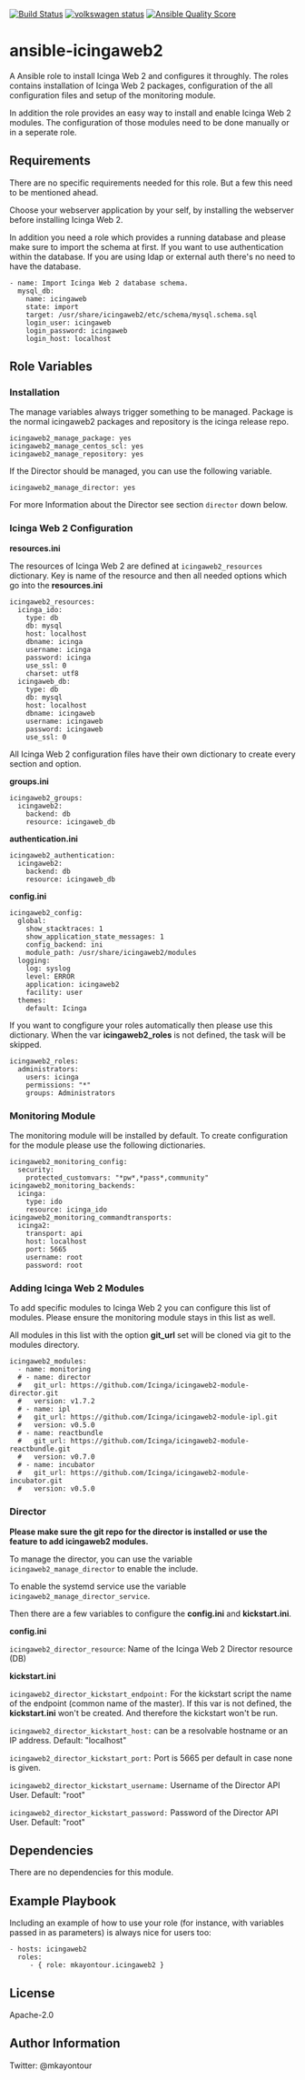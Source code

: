 [![Build Status](https://travis-ci.org/mkayontour/ansible-icingaweb2.svg?branch=master)](https://travis-ci.org/mkayontour/ansible-icingaweb2)
[![volkswagen status](https://auchenberg.github.io/volkswagen/volkswargen_ci.svg?v=1)](https://github.com/auchenberg/volkswagen)
[![Ansible Quality Score](https://img.shields.io/ansible/quality/50067?label=role%20quality)](https://galaxy.ansible.com/mkayontour/icingaweb2)


ansible-icingaweb2
=========

A Ansible role to install Icinga Web 2 and configures it throughly. The roles contains installation of Icinga Web 2 packages, configuration of the all configuration files and setup of the monitoring module.

In addition the role provides an easy way to install and enable Icinga Web 2 modules. The configuration of those modules need to be done manually or in a seperate role.

Requirements
------------

There are no specific requirements needed for this role. But a few this need to be mentioned ahead.

Choose your webserver application by your self, by installing the webserver before installing Icinga Web 2.

In addition you need a role which provides a running database and please make sure to import the schema at first. If you want to use authentication within the database. If you are using ldap or external auth there's no need to have the database.

```
- name: Import Icinga Web 2 database schema.
  mysql_db:
    name: icingaweb
    state: import
    target: /usr/share/icingaweb2/etc/schema/mysql.schema.sql
    login_user: icingaweb
    login_password: icingaweb
    login_host: localhost

```



Role Variables
--------------

### Installation

The manage variables always trigger something to be managed.
Package is the normal icingaweb2 packages and repository is the icinga release repo.
```
icingaweb2_manage_package: yes
icingaweb2_manage_centos_scl: yes
icingaweb2_manage_repository: yes
```

If the Director should be managed, you can use the following variable.
```
icingaweb2_manage_director: yes
```

For more Information about the Director see section `director` down below.


### Icinga Web 2 Configuration

**resources.ini**

The resources of Icinga Web 2 are defined at `icingaweb2_resources` dictionary.
Key is name of the resource and then all needed options which go into the **resources.ini**
```
icingaweb2_resources:
  icinga_ido:
    type: db
    db: mysql
    host: localhost
    dbname: icinga
    username: icinga
    password: icinga
    use_ssl: 0
    charset: utf8
  icingaweb_db:
    type: db
    db: mysql
    host: localhost
    dbname: icingaweb
    username: icingaweb
    password: icingaweb
    use_ssl: 0
```

All Icinga Web 2 configuration files have their own dictionary to create every section and option.

**groups.ini**
```
icingaweb2_groups:
  icingaweb2:
    backend: db
    resource: icingaweb_db
```

**authentication.ini**
```
icingaweb2_authentication:
  icingaweb2:
    backend: db
    resource: icingaweb_db
```

**config.ini**
```
icingaweb2_config:
  global:
    show_stacktraces: 1
    show_application_state_messages: 1
    config_backend: ini
    module_path: /usr/share/icingaweb2/modules
  logging:
    log: syslog
    level: ERROR
    application: icingaweb2
    facility: user
  themes:
    default: Icinga
```

If you want to congfigure your roles automatically then please use this dictionary. When the var **icingaweb2_roles** is not defined, the task will be skipped.
```
icingaweb2_roles:
  administrators:
    users: icinga
    permissions: "*"
    groups: Administrators
```

### Monitoring Module

The monitoring module will be installed by default. To create configuration for the module please use the following dictionaries.
```
icingaweb2_monitoring_config:
  security:
    protected_customvars: "*pw*,*pass*,community"
icingaweb2_monitoring_backends:
  icinga:
    type: ido
    resource: icinga_ido
icingaweb2_monitoring_commandtransports:
  icinga2:
    transport: api
    host: localhost
    port: 5665
    username: root
    password: root
```

### Adding Icinga Web 2 Modules

To add specific modules to Icinga Web 2 you can configure this list of modules.
Please ensure the monitoring module stays in this list as well.

All modules in this list with the option **git_url** set will be cloned via git to the modules directory.
```
icingaweb2_modules:
  - name: monitoring
  # - name: director
  #   git_url: https://github.com/Icinga/icingaweb2-module-director.git
  #   version: v1.7.2
  # - name: ipl
  #   git_url: https://github.com/Icinga/icingaweb2-module-ipl.git
  #   version: v0.5.0
  # - name: reactbundle
  #   git_url: https://github.com/Icinga/icingaweb2-module-reactbundle.git
  #   version: v0.7.0
  # - name: incubator
  #   git_url: https://github.com/Icinga/icingaweb2-module-incubator.git
  #   version: v0.5.0
```

### Director
**Please make sure the git repo for the director is installed or use the feature
to add icingaweb2 modules.**

To manage the director, you can use the variable `icingaweb2_manage_director` to
enable the include.

To enable the systemd service use the variable `icingaweb2_manage_director_service`.

Then there are a few variables to configure the **config.ini** and **kickstart.ini**.

**config.ini**

`icingaweb2_director_resource`: Name of the Icinga Web 2 Director resource (DB)


**kickstart.ini**


`icingaweb2_director_kickstart_endpoint:` For the kickstart script the name of the endpoint (common name of the master). If this var is not defined, the **kickstart.ini** won't be created. And therefore the kickstart won't be run.

`icingaweb2_director_kickstart_host:` can be a resolvable hostname or an IP address.
Default: "localhost"

`icingaweb2_director_kickstart_port:` Port is 5665 per default in case none is given.

`icingaweb2_director_kickstart_username:` Username of the Director API User. Default: "root"

`icingaweb2_director_kickstart_password:` Password of the Director API User. Default: "root"


Dependencies
------------

There are no dependencies for this module.

Example Playbook
----------------

Including an example of how to use your role (for instance, with variables passed in as parameters) is always nice for users too:

    - hosts: icingaweb2
      roles:
         - { role: mkayontour.icingaweb2 }

License
-------

Apache-2.0

Author Information
------------------

Twitter: @mkayontour
